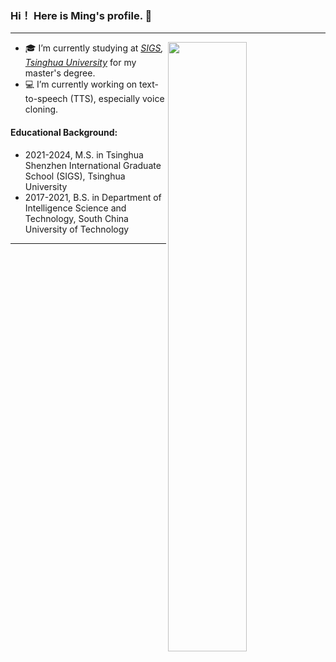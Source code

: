 ### Hi！ Here is Ming's profile. 👋

------
<img align="right" width="50%" src="https://github-readme-stats.vercel.app/api?username=MingTHU&show_icons=true">

- 🎓 I’m currently studying at *[SIGS](https://www.sigs.tsinghua.edu.cn), [Tsinghua University](https://www.tsinghua.edu.cn)* for my master's degree.  
- 💻 I’m currently working on text-to-speech (TTS), especially voice cloning.

#### Educational Background:

- 2021-2024, M.S. in Tsinghua Shenzhen International Graduate School (SIGS), Tsinghua University
- 2017-2021, B.S. in Department of Intelligence Science and Technology, South China University of Technology

------
